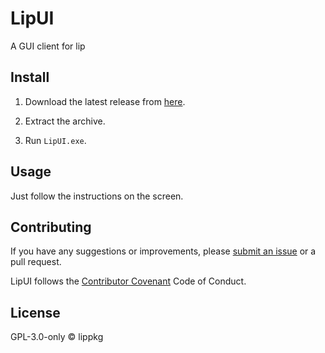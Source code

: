 # LipUI

A GUI client for lip

## Install

1. Download the latest release from [here](https://github.com/lippkg/lipui/releases).

2. Extract the archive.

3. Run `LipUI.exe`.

## Usage

Just follow the instructions on the screen.

## Contributing

If you have any suggestions or improvements, please [submit an issue](https://github.com/lippkg/lipui/issues) or a pull request.

LipUI follows the [Contributor Covenant](https://www.contributor-covenant.org/version/2/1/code_of_conduct/) Code of Conduct.

## License

GPL-3.0-only © lippkg
